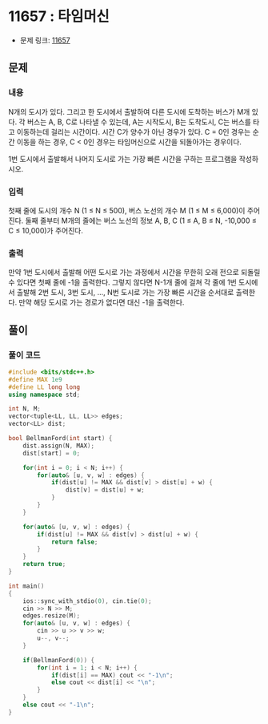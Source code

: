 # 11657 : 타임머신
- 문제 링크: [11657](https://www.acmicpc.net/problem/11657)

## 문제
### 내용
N개의 도시가 있다. 그리고 한 도시에서 출발하여 다른 도시에 도착하는 버스가 M개 있다. 각 버스는 A, B, C로 나타낼 수 있는데, A는 시작도시, B는 도착도시, C는 버스를 타고 이동하는데 걸리는 시간이다. 시간 C가 양수가 아닌 경우가 있다. C = 0인 경우는 순간 이동을 하는 경우, C < 0인 경우는 타임머신으로 시간을 되돌아가는 경우이다.

1번 도시에서 출발해서 나머지 도시로 가는 가장 빠른 시간을 구하는 프로그램을 작성하시오.

### 입력
첫째 줄에 도시의 개수 N (1 ≤ N ≤ 500), 버스 노선의 개수 M (1 ≤ M ≤ 6,000)이 주어진다. 둘째 줄부터 M개의 줄에는 버스 노선의 정보 A, B, C (1 ≤ A, B ≤ N, -10,000 ≤ C ≤ 10,000)가 주어진다. 

### 출력
만약 1번 도시에서 출발해 어떤 도시로 가는 과정에서 시간을 무한히 오래 전으로 되돌릴 수 있다면 첫째 줄에 -1을 출력한다. 그렇지 않다면 N-1개 줄에 걸쳐 각 줄에 1번 도시에서 출발해 2번 도시, 3번 도시, ..., N번 도시로 가는 가장 빠른 시간을 순서대로 출력한다. 만약 해당 도시로 가는 경로가 없다면 대신 -1을 출력한다.

## 풀이
### 풀이 코드
```cpp
#include <bits/stdc++.h>
#define MAX 1e9
#define LL long long
using namespace std;

int N, M;
vector<tuple<LL, LL, LL>> edges;
vector<LL> dist;

bool BellmanFord(int start) {
    dist.assign(N, MAX);
    dist[start] = 0;

    for(int i = 0; i < N; i++) {
        for(auto& [u, v, w] : edges) {
            if(dist[u] != MAX && dist[v] > dist[u] + w) {
                dist[v] = dist[u] + w;
            } 
        }
    }

    for(auto& [u, v, w] : edges) {
        if(dist[u] != MAX && dist[v] > dist[u] + w) {
            return false;
        } 
    }
    return true;
}

int main()
{
    ios::sync_with_stdio(0), cin.tie(0);
    cin >> N >> M;
    edges.resize(M);
    for(auto& [u, v, w] : edges) {
        cin >> u >> v >> w;
        u--, v--;
    }

    if(BellmanFord(0)) {
        for(int i = 1; i < N; i++) {
            if(dist[i] == MAX) cout << "-1\n";
            else cout << dist[i] << "\n";
        }
    } 
    else cout << "-1\n";
}
```